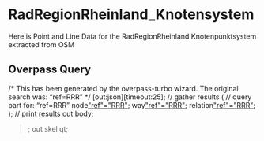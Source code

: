 # RadRegionRheinland_Knotensystem
Here is Point and Line Data for the RadRegionRheinland Knotenpunktsystem extracted from OSM


## Overpass Query 

/*
This has been generated by the overpass-turbo wizard.
The original search was:
“ref=RRR”
*/
[out:json][timeout:25];
// gather results
(
  // query part for: “ref=RRR”
  node["ref"="RRR"]({{bbox}});
  way["ref"="RRR"]({{bbox}});
  relation["ref"="RRR"]({{bbox}});
);
// print results
out body;
>;
out skel qt;
